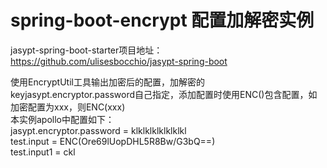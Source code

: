 # spring-boot-encrypt 配置加解密实例

jasypt-spring-boot-starter项目地址：https://github.com/ulisesbocchio/jasypt-spring-boot   

使用EncryptUtil工具输出加密后的配置，加解密的keyjasypt.encryptor.password自己指定，添加配置时使用ENC()包含配置，如加密配置为xxx，则ENC(xxx)   
本实例apollo中配置如下：               
jasypt.encryptor.password = klklklklklklklkl    
test.input = ENC(Ore69lUopDHL5R8Bw/G3bQ==)      
test.input1 = ckl     

